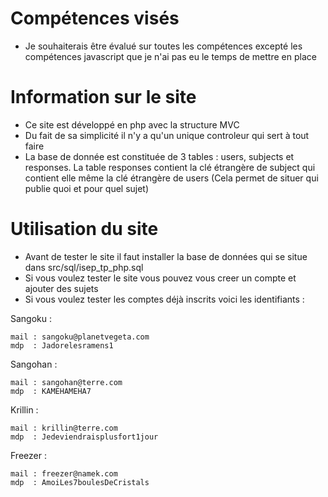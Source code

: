 # Compétences visés

- Je souhaiterais être évalué sur toutes les compétences excepté les compétences javascript que je n'ai pas eu le temps de mettre en place

# Information sur le site

- Ce site est développé en php avec la structure MVC
- Du fait de sa simplicité il n'y a qu'un unique controleur qui sert à tout faire
- La base de donnée est constituée de 3 tables : users, subjects et responses. La table responses contient la clé étrangère de subject qui contient elle même la clé étrangère de users (Cela permet de situer qui publie quoi et pour quel sujet)

# Utilisation du site

- Avant de tester le site il faut installer la base de données qui se situe dans src/sql/isep_tp_php.sql
- Si vous voulez tester le site vous pouvez vous creer un compte et ajouter des sujets
- Si vous voulez tester les comptes déjà inscrits voici les identifiants :

Sangoku :
````
mail : sangoku@planetvegeta.com
mdp  : Jadorelesramens1
````

Sangohan :
````
mail : sangohan@terre.com
mdp  : KAMEHAMEHA7
````

Krillin :
````
mail : krillin@terre.com
mdp  : Jedeviendraisplusfort1jour
````

Freezer :
````
mail : freezer@namek.com
mdp  : AmoiLes7boulesDeCristals
````